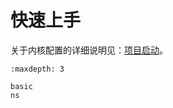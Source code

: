 # 快速上手

关于内核配置的详细说明见：[项目启动](https://xinetzone.github.io/sphinx-demo/start/index.html)。

```{toctree}
:maxdepth: 3

basic
ns
```